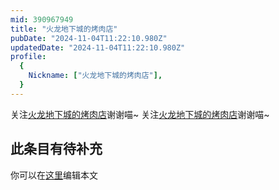 ```yaml
---
mid: 390967949
title: "火龙地下城的烤肉店"
pubDate: "2024-11-04T11:22:10.980Z"
updatedDate: "2024-11-04T11:22:10.980Z"
profile:
  {
    Nickname: ["火龙地下城的烤肉店"],
  }
---
```


关注[火龙地下城的烤肉店](https://space.bilibili.com/390967949)谢谢喵~ 关注[火龙地下城的烤肉店](https://space.bilibili.com/390967949)谢谢喵~

## 此条目有待补充
你可以在[这里](https://github.com/Yuhanawa/VTuber.ICU-Content/edit/master/v/火龙地下城的烤肉店/index.md)编辑本文
